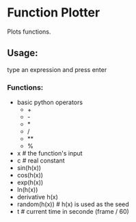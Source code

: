 # Function Plotter

Plots functions.

## Usage:

type an expression and press enter

### Functions:
 - basic python operators
     - \+
     - \-
     - \*
     - \/
     - \**
     - \%
 - x              # the function's input
 - c              # real constant
 - sin(h(x))
 - cos(h(x))
 - exp(h(x))
 - ln(h(x))
 - derivative h(x)
 - random(h(x))   # h(x) is used as the seed
 - t              # current time in seconde (frame / 60)
